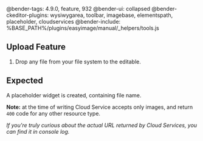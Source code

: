 @bender-tags: 4.9.0, feature, 932
@bender-ui: collapsed
@bender-ckeditor-plugins: wysiwygarea, toolbar, imagebase, elementspath, placeholder, cloudservices
@bender-include: %BASE_PATH%/plugins/easyimage/manual/_helpers/tools.js

## Upload Feature

1. Drop any file from your file system to the editable.

## Expected

A placeholder widget is created, containing file name.

**Note:** at the time of writing Cloud Service accepts only images, and return `400` code for any other resource type.

_If you're truly curious about the actual URL returned by Cloud Services, you can find it in console log._
